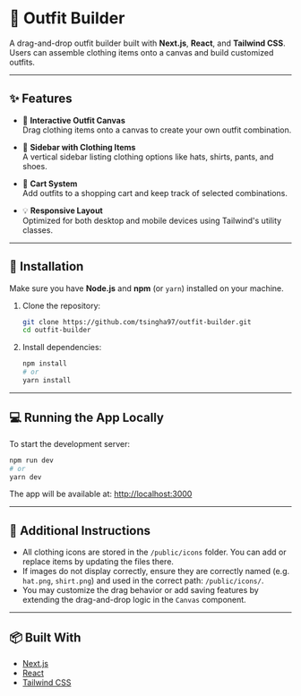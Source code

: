 # 🫅 Outfit Builder

A drag-and-drop outfit builder built with **Next.js**, **React**, and **Tailwind CSS**. Users can assemble clothing items onto a canvas and build customized outfits.

---

## ✨ Features

- 🎨 **Interactive Outfit Canvas**  
  Drag clothing items onto a canvas to create your own outfit combination.

- 🧱 **Sidebar with Clothing Items**  
  A vertical sidebar listing clothing options like hats, shirts, pants, and shoes.

- 🛒 **Cart System**  
  Add outfits to a shopping cart and keep track of selected combinations.

- 💡 **Responsive Layout**  
  Optimized for both desktop and mobile devices using Tailwind's utility classes.

---

## 🚀 Installation

Make sure you have **Node.js** and **npm** (or `yarn`) installed on your machine.

1. Clone the repository:

   ```bash
   git clone https://github.com/tsingha97/outfit-builder.git
   cd outfit-builder
   ```

2. Install dependencies:
   ```bash
   npm install
   # or
   yarn install
   ```

---

## 💻 Running the App Locally

To start the development server:

```bash
npm run dev
# or
yarn dev
```

The app will be available at: [http://localhost:3000](http://localhost:3000)

---

## 📅 Additional Instructions

- All clothing icons are stored in the `/public/icons` folder. You can add or replace items by updating the files there.
- If images do not display correctly, ensure they are correctly named (e.g. `hat.png`, `shirt.png`) and used in the correct path: `/public/icons/`.
- You may customize the drag behavior or add saving features by extending the drag-and-drop logic in the `Canvas` component.

---

## 📦 Built With

- [Next.js](https://nextjs.org/)
- [React](https://reactjs.org/)
- [Tailwind CSS](https://tailwindcss.com/)

